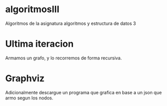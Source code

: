 # algoritmosIII
Algoritmos de la asignatura algoritmos y estructura de datos 3

# Ultima iteracion
Armamos un grafo, y lo recorremos de forma recursiva.

# Graphviz
Adicionalmente descargue un programa que grafica en base a un json que armo segun los nodos.

